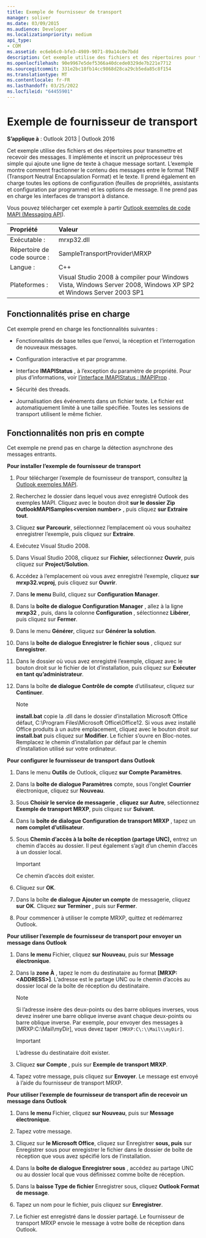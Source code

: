 ```yaml
---
title: Exemple de fournisseur de transport
manager: soliver
ms.date: 03/09/2015
ms.audience: Developer
ms.localizationpriority: medium
api_type:
- COM
ms.assetid: ec6eb6c0-bfe3-4989-9071-89a14c0e7bdd
description: Cet exemple utilise des fichiers et des répertoires pour transmettre et recevoir des messages. Il implémente un préprocesseur simple qui ajoute une ligne de texte à chaque message sortant.
ms.openlocfilehash: 90e9967e5def5366a40dcede0329de7b221e7712
ms.sourcegitcommit: 331e2bc18fb14cc9868d28ca29cb5eda85c8f154
ms.translationtype: MT
ms.contentlocale: fr-FR
ms.lasthandoff: 03/25/2022
ms.locfileid: "64455901"
---
```

# <a name="transport-provider-sample"></a>Exemple de fournisseur de transport

**S’applique à** : Outlook 2013 | Outlook 2016
  
Cet exemple utilise des fichiers et des répertoires pour transmettre et recevoir des messages. Il implémente et inscrit un préprocesseur très simple qui ajoute une ligne de texte à chaque message sortant. L’exemple montre comment fractionner le contenu des messages entre le format TNEF (Transport Neutral Encapsulation Format) et le texte. Il prend également en charge toutes les options de configuration (feuilles de propriétés, assistants et configuration par programme) et les options de message. Il ne prend pas en charge les interfaces de transport à distance.
  
Vous pouvez télécharger cet exemple à partir [Outlook exemples de code MAPI (Messaging API](https://go.microsoft.com/fwlink/?LinkId=129740)).
  
|Propriété |Valeur |
|:-----|:-----|
|Exécutable :  <br/> |mrxp32.dll  <br/> |
|Répertoire de code source :  <br/> |SampleTransportProvider\MRXP  <br/> |
|Langue :  <br/> |C++  <br/> |
|Plateformes :  <br/> |Visual Studio 2008 à compiler pour Windows Vista, Windows Server 2008, Windows XP SP2 et Windows Server 2003 SP1  <br/> |

## <a name="supported-features"></a>Fonctionnalités prise en charge

Cet exemple prend en charge les fonctionnalités suivantes :
  
- Fonctionnalités de base telles que l’envoi, la réception et l’interrogation de nouveaux messages.

- Configuration interactive et par programme.

- Interface **IMAPIStatus** , à l’exception du paramètre de propriété. Pour plus d’informations, voir [l’interface IMAPIStatus : IMAPIProp](imapistatusimapiprop.md) .

- Sécurité des threads.

- Journalisation des événements dans un fichier texte. Le fichier est automatiquement limité à une taille spécifiée. Toutes les sessions de transport utilisent le même fichier.

## <a name="unsupported-features"></a>Fonctionnalités non pris en compte

Cet exemple ne prend pas en charge la détection asynchrone des messages entrants.
  
 **Pour installer l’exemple de fournisseur de transport**
  
1. Pour télécharger l’exemple de fournisseur de transport, consultez [la Outlook exemples MAPI](downloading-the-outlook-mapi-samples.md).

2. Recherchez le dossier dans lequel vous avez enregistré Outlook des exemples MAPI. Cliquez avec le bouton droit **sur le dossier Zip OutlookMAPISamples\<version number\>** , puis cliquez **sur Extraire tout**.

3. Cliquez **sur Parcourir**, sélectionnez l’emplacement où vous souhaitez enregistrer l’exemple, puis cliquez sur **Extraire**.

4. Exécutez Visual Studio 2008.

5. Dans Visual Studio 2008, cliquez sur **Fichier,** sélectionnez **Ouvrir**, puis cliquez sur **Project/Solution**.

6. Accédez à l’emplacement où vous avez enregistré l’exemple, cliquez **sur mrxp32.vcproj**, puis cliquez sur **Ouvrir**.

7. Dans **le menu** Build, cliquez sur **Configuration Manager**.

8. Dans la **boîte de dialogue Configuration Manager** , allez à la ligne **mrxp32** , puis, dans la colonne **Configuration** , sélectionnez **Libérer**, puis cliquez sur **Fermer**.

9. Dans le menu **Générer**, cliquez sur **Générer la solution**.

10. Dans la **boîte de dialogue Enregistrer le fichier sous** , cliquez sur **Enregistrer**.

11. Dans le dossier où vous avez enregistré l’exemple, cliquez avec le bouton droit sur le fichier de lot d’installation, puis cliquez sur **Exécuter en tant qu’administrateur**.

12. Dans la boîte **de dialogue Contrôle de compte** d’utilisateur, cliquez sur **Continuer**.

    > [!NOTE]
    > **install.bat** copie la .dll dans le dossier d’installation Microsoft Office défaut, C:\Program Files\Microsoft Office\Office12\. Si vous avez installé Office produits à un autre emplacement, cliquez avec le bouton droit sur **install.bat** puis cliquez sur **Modifier**. Le fichier s’ouvre en Bloc-notes. Remplacez le chemin d’installation par défaut par le chemin d’installation utilisé sur votre ordinateur.
  
 **Pour configurer le fournisseur de transport dans Outlook**
  
1. Dans le menu **Outils** de Outlook, cliquez **sur Compte Paramètres**.

2. Dans la **boîte de dialogue Paramètres** compte, sous l’onglet **Courrier** électronique, cliquez sur **Nouveau**.

3. Sous **Choisir le service de messagerie** , **cliquez sur Autre**, sélectionnez **Exemple de transport MRXP**, puis cliquez sur **Suivant**.

4. Dans la **boîte de dialogue Configuration de transport MRXP** , tapez un **nom complet d’utilisateur**.

5. Sous **Chemin d’accès à la boîte de réception (partage UNC),** entrez un chemin d’accès au dossier. Il peut également s’agit d’un chemin d’accès à un dossier local.

    > [!IMPORTANT]
    > Ce chemin d’accès doit exister.
  
6. Cliquez sur **OK**.

7. Dans la boîte **de dialogue Ajouter un compte** de messagerie, cliquez **sur OK**. Cliquez **sur Terminer** , puis sur **Fermer**.

8. Pour commencer à utiliser le compte MRXP, quittez et redémarrez Outlook.

 **Pour utiliser l’exemple de fournisseur de transport pour envoyer un message dans Outlook**
  
1. Dans **le menu** Fichier, cliquez **sur Nouveau**, puis sur **Message électronique**.

2. Dans la **zone À** , tapez le nom du destinataire au format **[MRXP:\<ADDRESS\>]**. L’adresse est le partage UNC ou le chemin d’accès au dossier local de la boîte de réception du destinataire.

    > [!NOTE]
    > Si l’adresse insère des deux-points ou des barre obliques inverses, vous devez insérer une barre oblique inverse avant chaque deux-points ou barre oblique inverse. Par exemple, pour envoyer des messages à [MRXP:C:\Mail\myDir], vous devez taper `[MRXP:C\:\\Mail\\myDir]`.
  
    > [!IMPORTANT]
    > L’adresse du destinataire doit exister.
  
3. Cliquez **sur Compte** , puis sur **Exemple de transport MRXP**.

4. Tapez votre message, puis cliquez sur **Envoyer**. Le message est envoyé à l’aide du fournisseur de transport MRXP.

 **Pour utiliser l’exemple de fournisseur de transport afin de recevoir un message dans Outlook**
  
1. Dans **le menu** Fichier, cliquez **sur Nouveau**, puis sur **Message électronique**.

2. Tapez votre message.

3. Cliquez sur **le Microsoft Office**, cliquez sur Enregistrer **sous, puis** sur Enregistrer sous pour  enregistrer le fichier dans le dossier de boîte de réception que vous avez spécifié lors de l’installation.

4. Dans la **boîte de dialogue Enregistrer sous** , accédez au partage UNC ou au dossier local que vous définissez comme boîte de réception.

5. Dans la **baisse Type de fichier** Enregistrer sous, cliquez **Outlook Format de message**.

6. Tapez un nom pour le fichier, puis cliquez sur **Enregistrer**.

7. Le fichier est enregistré dans le dossier partagé. Le fournisseur de transport MRXP envoie le message à votre boîte de réception dans Outlook.

